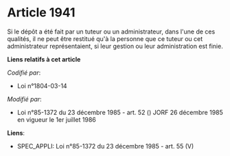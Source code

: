 # Article 1941

Si le dépôt a été fait par un tuteur ou un administrateur, dans l'une de ces qualités, il ne peut être restitué qu'à la
personne que ce tuteur ou cet administrateur représentaient, si leur gestion ou leur administration est finie.

**Liens relatifs à cet article**

_Codifié par_:

  - Loi n°1804-03-14

_Modifié par_:

  - Loi n°85-1372 du 23 décembre 1985 - art. 52 () JORF 26 décembre 1985 en vigueur le 1er juillet 1986

**Liens**:

  - SPEC_APPLI: Loi n°85-1372 du 23 décembre 1985 - art. 55 (V)
